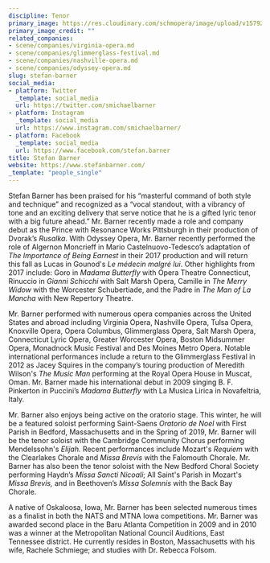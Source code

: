 ```yaml
---
discipline: Tenor
primary_image: https://res.cloudinary.com/schmopera/image/upload/v1579203894/media/2020/01/StefanBarner_qwo9jk.jpg
primary_image_credit: ""
related_companies:
- scene/companies/virginia-opera.md
- scene/companies/glimmerglass-festival.md
- scene/companies/nashville-opera.md
- scene/companies/odyssey-opera.md
slug: stefan-barner
social_media:
- platform: Twitter
  _template: social_media
  url: https://twitter.com/smichaelbarner
- platform: Instagram
  _template: social_media
  url: https://www.instagram.com/smichaelbarner/
- platform: Facebook
  _template: social_media
  url: https://www.facebook.com/stefan.barner
title: Stefan Barner
website: https://www.stefanbarner.com/
_template: "people_single"
---
```

Stefan Barner has been praised for his “masterful command of both style and technique” and recognized as a “vocal standout, with a vibrancy of tone and an exciting delivery that serve notice that he is a gifted lyric tenor with a big future ahead.” Mr. Barner recently made a role and company debut as the Prince with Resonance Works Pittsburgh in their production of Dvorak’s _Rusalka_. With Odyssey Opera, Mr. Barner recently performed the role of Algernon Moncrieff in Mario Castelnuovo-Tedesco’s adaptation of _The Importance of Being Earnest_ in their 2017 production and will return this fall as Lucas in Gounod's _Le médecin malgré lui_. Other highlights from 2017 include: Goro in _Madama Butterfly_ with Opera Theatre Connecticut, Rinuccio in _Gianni Schicchi_ with Salt Marsh Opera, Camille in _The Merry Widow_ with the Worcester Schubertiade, and the Padre in _The Man of La Mancha_ with New Repertory Theatre.

Mr. Barner performed with numerous opera companies across the United States and abroad including Virginia Opera, Nashville Opera, Tulsa Opera, Knoxville Opera, Opera Columbus, Glimmerglass Opera, Salt Marsh Opera, Connecticut Lyric Opera, Greater Worcester Opera, Boston Midsummer Opera, Monadnock Music Festival and Des Moines Metro Opera. Notable international performances include a return to the Glimmerglass Festival in 2012 as Jacey Squires in the company’s touring production of Meredith Wilson's _The Music Man_ performing at the Royal Opera House in Muscat, Oman. Mr. Barner made his international debut in 2009 singing B. F. Pinkerton in Puccini’s _Madama Butterfly_ with La Musica Lirica in Novafeltria, Italy.

Mr. Barner also enjoys being active on the oratorio stage. This winter, he will be a featured soloist performing Saint-Saens _Oratorio de Noel_ with First Parish in Bedford, Massachusetts and in the Spring of 2019, Mr. Barner will be the tenor soloist with the Cambridge Community Chorus performing Mendelssohn's _Elijah._ Recent performances include Mozart's _Requiem_ with the Clearlakes Chorale and _Missa Brevis_ with the Falomouth Chorale. Mr. Barner has also been the tenor soloist with the New Bedford Choral Society performing Haydn’s _Missa Sancti Nicoali_; All Saint's Parish in Mozart's _Missa Brevis,_ and in Beethoven’s _Missa Solemnis_ with the Back Bay Chorale.

A native of Oskaloosa, Iowa, Mr. Barner has been selected numerous times as a finalist in both the NATS and MTNA Iowa competitions. Mr. Barner was awarded second place in the Baru Atlanta Competition in 2009 and in 2010 was a winner at the Metropolitan National Council Auditions, East Tennessee district. He currently resides in Boston, Massachusetts with his wife, Rachele Schmiege; and studies with Dr. Rebecca Folsom.